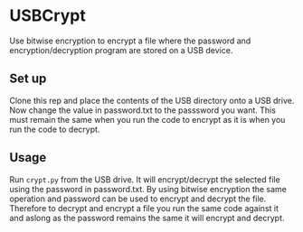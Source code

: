 # USBCrypt
Use bitwise encryption to encrypt a file where the password and encryption/decryption program are stored on a USB device.

## Set up

Clone this rep and place the contents of the USB directory onto a USB drive.
Now change the value in password.txt to the passsword you want. This must remain the same when you run the code to encrypt as it is when you run the code to decrypt.

## Usage
Run ```crypt.py``` from the USB drive.
It will encrypt/decrypt the selected file using the password in password.txt. By using bitwise encryption the same operation and password can be used to encrypt and decrypt the file.
Therefore to decrypt and encrypt a file you run the same code against it and aslong as the password remains the same it will encrypt and decrypt.
